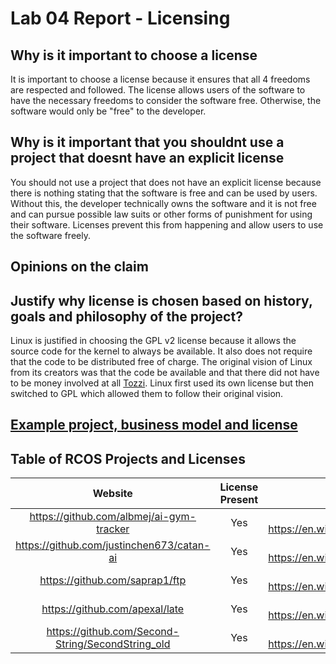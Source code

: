 # Lab 04 Report - Licensing  

## Why is it important to choose a license  

It is important to choose a license because it ensures that all 4 freedoms are respected and followed. The license allows users of the software to have the necessary freedoms to consider the software free. Otherwise, the software would only be "free" to the developer.

## Why is it important that you shouldnt use a project that doesnt have an explicit license  

You should not use a project that does not have an explicit license because there is nothing stating that the software is free and can be used by users. Without this, the developer technically owns the software and it is not free and can pursue possible law suits or other forms of punishment for using their software. Licenses prevent this from happening and allow users to use the software freely. 

## Opinions on the claim 



## Justify why license is chosen based on history, goals and philosophy of the project?   

Linux is justified in choosing the GPL v2 license because it allows the source code for the kernel to always be available. It also does not require that the code to be distributed free of charge. The original vision of Linux from its creators was that the code be available and that there did not have to be money involved at all [Tozzi](https://www.datacenterknowledge.com/archives/2016/08/23/linus-torvalds-early-linux-history-gpl-license-money). Linux first used its own license but then switched to GPL which allowed them to follow their original vision.

## [Example project, business model and license](https://github.com/brandon-red/SomeFramework)  

## Table of RCOS Projects and Licenses   

|                      Website                      | License Present |                        License                        |
|:-------------------------------------------------:|:---------------:|:-----------------------------------------------------:|
| https://github.com/albmej/ai-gym-tracker          | Yes             | MIT License https://en.wikipedia.org/wiki/MIT_License |
| https://github.com/justinchen673/catan-ai         | Yes             | MIT License https://en.wikipedia.org/wiki/MIT_License |
| https://github.com/saprap1/ftp                    | Yes             | MIT License https://en.wikipedia.org/wiki/MIT_License |
| https://github.com/apexal/late                    | Yes             | MIT License https://en.wikipedia.org/wiki/MIT_License |
| https://github.com/Second-String/SecondString_old | Yes             | MIT License https://en.wikipedia.org/wiki/MIT_License |